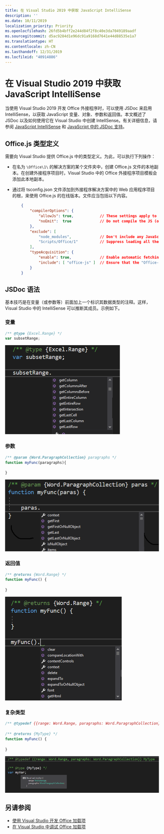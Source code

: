 ```yaml
---
title: 在 Visual Studio 2019 中获取 JavaScript IntelliSense
description: ''
ms.date: 10/11/2019
localization_priority: Priority
ms.openlocfilehash: 26fd5b4bff2e244d84f2f8c40e3da7049189aadf
ms.sourcegitcommit: d5ac9284d1e96dc91a9168d7641e44d88535e1a7
ms.translationtype: HT
ms.contentlocale: zh-CN
ms.lasthandoff: 12/31/2019
ms.locfileid: "40914886"
---
```

# <a name="get-javascript-intellisense-in-visual-studio-2019"></a>在 Visual Studio 2019 中获取 JavaScript IntelliSense

当使用 Visual Studio 2019 开发 Office 外接程序时，可以使用 JSDoc 来启用 IntelliSense，以获取 JavaScript 变量、对象、参数和返回值。本文概述了 JSDoc 以及如何使用它在 Visual Studio 中创建 IntellSense。有关详细信息，请参阅 [JavaScript IntelliSense](/visualstudio/ide/javascript-intellisense) 和 [JavaScript 中的 JSDoc 支持](https://github.com/Microsoft/TypeScript/wiki/JsDoc-support-in-JavaScript)。 

## <a name="officejs-type-definitions"></a>Office.js 类型定义

需要向 Visual Studio 提供 Office.js 中的类型定义。为此，可以执行下列操作：

- 在名为 `\Office\1\` 的解决方案的某个文件夹中，创建 Office.js 文件的本地副本。在创建外接程序项目时，Visual Studio 中的 Office 外接程序项目模板会添加此本地副本。 
- 通过将 tsconfig.json 文件添加到外接程序解决方案中的 Web 应用程序项目的根，来使用 Office.js 的在线版本。文件应当包括以下内容。

    ```json
        {
            "compilerOptions": {
                "allowJs": true,            // These settings apply to JavaScript files also.
                "noEmit":  true             // Do not compile the JS (or TS) files in this project.
            },
            "exclude": [
                "node_modules",             // Don't include any JavaScript found under "node_modules".
                "Scripts/Office/1"          // Suppress loading all the JavaScript files from the Office NuGet package.
            ],
            "typeAcquisition": {
                "enable": true,             // Enable automatic fetching of type definitions for detected JavaScript libraries.
                "include": [ "office-js" ]  // Ensure that the "Office-js" type definition is fetched.
            }
        }
    ```

## <a name="jsdoc-syntax"></a>JSDoc 语法

基本技巧是在变量（或参数等）前面加上一个标识其数据类型的注释。这样，Visual Studio 中的 IntelliSense 可以推断其成员。示例如下。

### <a name="variable"></a>变量

```js
/** @type {Excel.Range} */
var subsetRange;
```
![变量的 Intellisense](../images/intellisense-vs17-var.png)

### <a name="parameter"></a>参数

```js
/** @param {Word.ParagraphCollection} paragraphs */
function myFunc(paragraphs){

}
```
![参数的 Intellisense](../images/intellisense-vs17-param.png)

### <a name="return-value"></a>返回值

```js
/** @returns {Word.Range} */
function myFunc() {

}
```
![返回值的 IntelliSense](../images/intellisense-vs17-return.png)

### <a name="complex-types"></a>复杂类型

```js
/** @typedef {{range: Word.Range, paragraphs: Word.ParagraphCollection}} MyType

/** @returns {MyType} */
function myFunc() {

}
```
![对复杂类型使用 Intellisense](../images/intellisense-vs17-complex-type.png)

## <a name="see-also"></a>另请参阅

- [使用 Visual Studio 开发 Office 加载项](develop-add-ins-visual-studio.md)
- [在 Visual Studio 中调试 Office 加载项](debug-office-add-ins-in-visual-studio.md)

